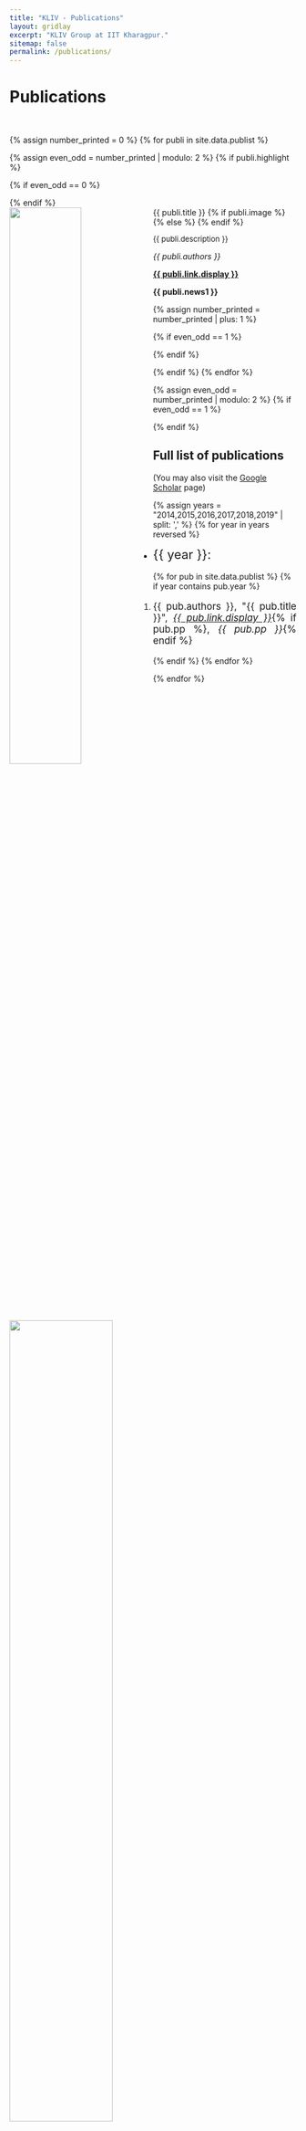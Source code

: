 ```yaml
---
title: "KLIV - Publications"
layout: gridlay
excerpt: "KLIV Group at IIT Kharagpur."
sitemap: false
permalink: /publications/
---
```



# Publications

<br>

{% assign number_printed = 0 %}
{% for publi in site.data.publist %}

{% assign even_odd = number_printed | modulo: 2 %}
{% if publi.highlight %}

{% if even_odd == 0 %}
<div class="row">
{% endif %}

<div class="col-sm-6 clearfix">
 <div class="well">
  <pubtit>{{ publi.title }}</pubtit>
  {% if publi.image %}
  <img src="{{ site.url }}{{ site.baseurl }}/images/pubpic/{{ publi.image }}" class="img-responsive" width="50%" style="float: left" />
  {% else %}
  <img src="{{ site.url }}{{ site.baseurl }}/images/pubpic/default.png" class="img-responsive" width="60%" style="float: left" />
  {% endif %}
  <p style="font-size: 13px; text-align: justify;">{{ publi.description }}</p>
  <p><em>{{ publi.authors }}</em></p>
  <p><strong><a href="{{ publi.link.url }}">{{ publi.link.display }}</a></strong></p>
  <p class="text-danger"><strong> {{ publi.news1 }}</strong></p>
 </div>
</div>

{% assign number_printed = number_printed | plus: 1 %}

{% if even_odd == 1 %}
</div>
{% endif %}

{% endif %}
{% endfor %}

{% assign even_odd = number_printed | modulo: 2 %}
{% if even_odd == 1 %}
</div>
{% endif %}

## Full list of publications
(You may also visit the [Google Scholar](https://scholar.google.com/citations?user=x-0vLSsAAAAJ&hl=en) page)

{% assign years = "2014,2015,2016,2017,2018,2019" | split: ',' %}
{% for year in years reversed %}
<ul>
  <li> <div style="font-size: 22px;">{{ year }}: </div> <br>
    <ol>
        {% for pub in site.data.publist %}
        {% if year contains pub.year %}
            <li>
                <p style="font-size: 17px; text-align: justify;">
                {{ pub.authors }}, "{{ pub.title }}", <a href="{{ pub.link.url }}" target="_blank"><i>{{ pub.link.display }}</i></a>{% if pub.pp %}, <i>{{ pub.pp }}</i>{% endif %}
                </p>
            </li>
        {% endif %}
        {% endfor %}
    </ol>
  </li>
</ul>
{% endfor %}

<p> &nbsp; </p>
